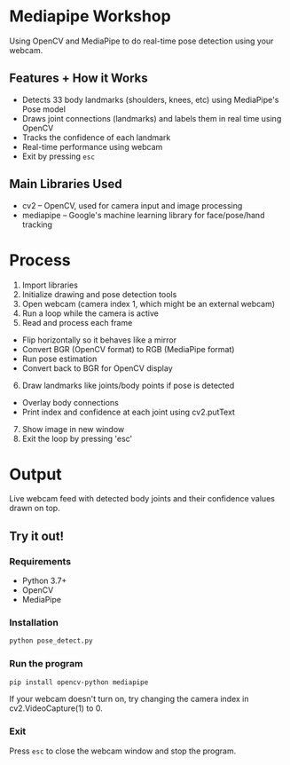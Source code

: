 # Mediapipe Workshop
Using OpenCV and MediaPipe to do real-time pose detection using your webcam.

## Features + How it Works 
* Detects 33 body landmarks (shoulders, knees, etc) using MediaPipe's Pose model 
* Draws joint connections (landmarks) and labels them in real time using OpenCV
* Tracks the confidence of each landmark
* Real-time performance using webcam
* Exit by pressing `esc`

## Main Libraries Used
* cv2 – OpenCV, used for camera input and image processing
* mediapipe – Google's machine learning library for face/pose/hand tracking

# Process
1. Import libraries
2. Initialize drawing and pose detection tools
3. Open webcam (camera index 1, which might be an external webcam)
4. Run a loop while the camera is active
5. Read and process each frame
 * Flip horizontally so it behaves like a mirror
 * Convert BGR (OpenCV format) to RGB (MediaPipe format)
 * Run pose estimation
 * Convert back to BGR for OpenCV display
6. Draw landmarks like joints/body points if pose is detected
 * Overlay body connections
 * Print index and confidence at each joint using cv2.putText
7. Show image in new window 
8. Exit the loop by pressing 'esc'

# Output
Live webcam feed with detected body joints and their confidence values drawn on top.

## Try it out!

### Requirements
* Python 3.7+
* OpenCV
* MediaPipe

### Installation
```bash
python pose_detect.py
```

### Run the program
```bash
pip install opencv-python mediapipe
```
If your webcam doesn't turn on, try changing the camera index in cv2.VideoCapture(1) to 0.

### Exit
Press `esc` to close the webcam window and stop the program.

